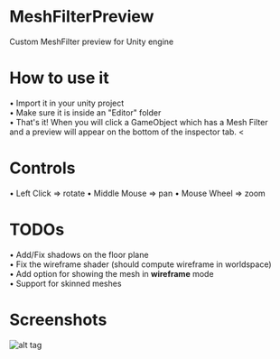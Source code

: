 # MeshFilterPreview
Custom MeshFilter preview for Unity engine

# How to use it
• Import it in your unity project <br>
• Make sure it is inside an "Editor" folder <br>
• That's it! When you will click a GameObject which has a Mesh Filter <br> and a preview will appear on the bottom of the inspector tab. <

# Controls
• Left Click => rotate
• Middle Mouse => pan
• Mouse Wheel => zoom

# TODOs
• Add/Fix shadows on the floor plane <br>
• Fix the wireframe shader (should compute wireframe in worldspace) <br>
• Add option for showing the mesh in <b>wireframe</b> mode<br>
• Support for skinned meshes<br>

# Screenshots 
![alt tag](https://cloud.githubusercontent.com/assets/6001895/22447292/9ebcb580-e749-11e6-8958-1bf76ad256dd.jpg)

